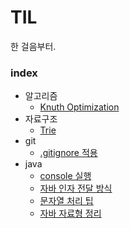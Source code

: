 # TIL  
한 걸음부터.

### index  
* 알고리즘  
  * [Knuth Optimization](https://github.com/dohun94/TIL/blob/master/algorithm/Knuth%20Optimization.md)
* 자료구조
  * [Trie](https://github.com/dohun94/TIL/blob/master/dataStructure/trie.md)  
* git  
  * [.gitignore 적용](https://github.com/dohun94/TIL/blob/master/git/gitTip.md#gitignore)
* java
  * [console 실행](https://github.com/dohun94/TIL/blob/master/java/console.md)
  * [자바 인자 전달 방식](https://github.com/dohun94/TIL/blob/master/java/callByValue.md)  
  * [문자열 처리 팁](https://github.com/dohun94/TIL/blob/master/java/StringHandling.md)
  * [자바 자료형 정리](https://github.com/dohun94/TIL/blob/master/java/Types.md)
